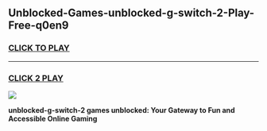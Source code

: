 
## Unblocked-Games-unblocked-g-switch-2-Play-Free-q0en9
<h3>
<a href="https://premium76.site?title=unblocked-g-switch-2&ref=18A1">CLICK TO PLAY</a></h3>
<hr>

<h3>
<a href="https://premium76.site?title=unblocked-g-switch-2&ref=18A1">CLICK 2 PLAY</a>
  
</h3>

<a href="https://premium76.site?title=unblocked-g-switch-2&ref=18A1"><img src="https://clearcache.store/games.png"></a>


**unblocked-g-switch-2 games unblocked: Your Gateway to Fun and Accessible Online Gaming**

